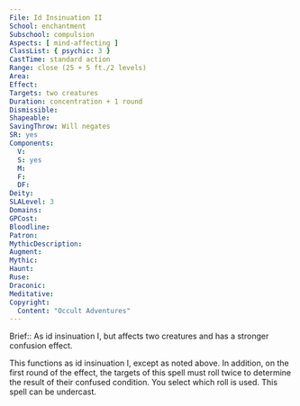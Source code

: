 ```yaml
---
File: Id Insinuation II
School: enchantment
Subschool: compulsion
Aspects: [ mind-affecting ]
ClassList: { psychic: 3 }
CastTime: standard action
Range: close (25 + 5 ft./2 levels)
Area: 
Effect: 
Targets: two creatures
Duration: concentration + 1 round
Dismissible: 
Shapeable: 
SavingThrow: Will negates
SR: yes
Components:
  V: 
  S: yes
  M: 
  F: 
  DF: 
Deity: 
SLALevel: 3
Domains: 
GPCost: 
Bloodline: 
Patron: 
MythicDescription: 
Augment: 
Mythic: 
Haunt: 
Ruse: 
Draconic: 
Meditative: 
Copyright:
  Content: "Occult Adventures"
---
```

Brief:: As id insinuation I, but affects two creatures and has a stronger confusion effect.

This functions as id insinuation I, except as noted above. In addition, on the first round of the effect, the targets of this spell must roll twice to determine the result of their confused condition. You select which roll is used. This spell can be undercast.

